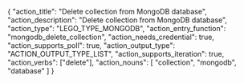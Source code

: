 {
"action_title": "Delete collection from MongoDB database",
"action_description": "Delete collection from MongoDB database",
"action_type": "LEGO_TYPE_MONGODB",
"action_entry_function": "mongodb_delete_collection",
"action_needs_credential": true,
"action_supports_poll": true,
"action_output_type": "ACTION_OUTPUT_TYPE_LIST",
"action_supports_iteration": true,
"action_verbs": ["delete"],
"action_nouns": [
"collection",
"mongodb",
"database"
]
}
